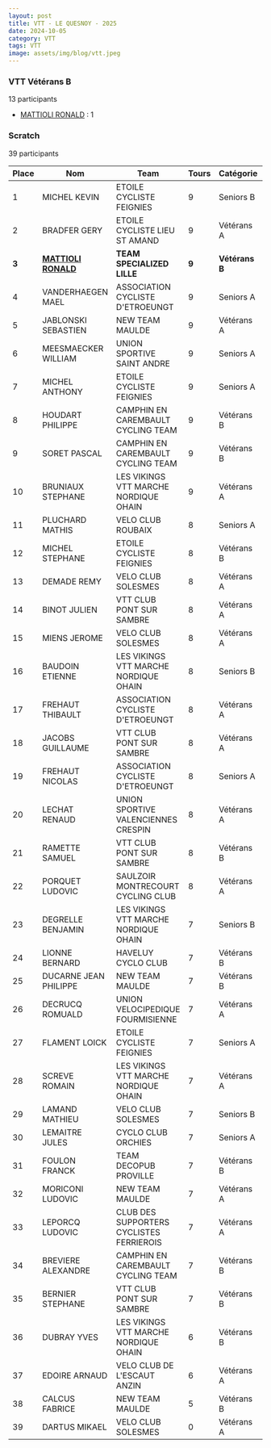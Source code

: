 ```yaml
---
layout: post
title: VTT - LE QUESNOY - 2025
date: 2024-10-05
category: VTT
tags: VTT
image: assets/img/blog/vtt.jpeg
---
```


### VTT Vétérans B
13 participants
- [MATTIOLI RONALD](https://teamspecializedlille.github.io/works/mattiolironald) : 1

### Scratch
39 participants

| Place | Nom | Team | Tours | Catégorie | Temps |
|---|---|---|---|---|---|
| 1 | MICHEL KEVIN | ETOILE CYCLISTE FEIGNIES | 9 | Seniors B | 0:51:11 | 
| 2 | BRADFER GERY | ETOILE CYCLISTE LIEU ST AMAND | 9 | Vétérans A | 0:51:20 | 
| **3** | **[MATTIOLI RONALD](https://teamspecializedlille.github.io/works/mattiolironald)** | **TEAM SPECIALIZED LILLE** | **9** | **Vétérans B** | **0:54:11** | 
| 4 | VANDERHAEGEN MAEL | ASSOCIATION CYCLISTE D'ETROEUNGT | 9 | Seniors A | 0:54:48 | 
| 5 | JABLONSKI SEBASTIEN | NEW TEAM MAULDE | 9 | Vétérans A | 0:54:55 | 
| 6 | MEESMAECKER WILLIAM | UNION SPORTIVE SAINT ANDRE | 9 | Seniors A | 0:55:24 | 
| 7 | MICHEL ANTHONY | ETOILE CYCLISTE FEIGNIES | 9 | Seniors A | 0:56:40 | 
| 8 | HOUDART PHILIPPE | CAMPHIN EN CAREMBAULT CYCLING TEAM | 9 | Vétérans B | 0:56:47 | 
| 9 | SORET PASCAL | CAMPHIN EN CAREMBAULT CYCLING TEAM | 9 | Vétérans B | 0:57:18 | 
| 10 | BRUNIAUX STEPHANE | LES VIKINGS VTT MARCHE NORDIQUE OHAIN | 9 | Vétérans A | 0:57:36 | 
| 11 | PLUCHARD MATHIS | VELO CLUB ROUBAIX | 8 | Seniors A | 0:51:13 | 
| 12 | MICHEL STEPHANE | ETOILE CYCLISTE FEIGNIES | 8 | Vétérans B | 0:51:33 | 
| 13 | DEMADE REMY | VELO CLUB SOLESMES | 8 | Vétérans A | 0:52:29 | 
| 14 | BINOT JULIEN | VTT  CLUB PONT SUR SAMBRE | 8 | Vétérans A | 0:53:1 | 
| 15 | MIENS JEROME | VELO CLUB SOLESMES | 8 | Vétérans A | 0:53:6 | 
| 16 | BAUDOIN ETIENNE | LES VIKINGS VTT MARCHE NORDIQUE OHAIN | 8 | Seniors B | 0:53:51 | 
| 17 | FREHAUT THIBAULT | ASSOCIATION CYCLISTE D'ETROEUNGT | 8 | Vétérans A | 0:55:31 | 
| 18 | JACOBS GUILLAUME | VTT  CLUB PONT SUR SAMBRE | 8 | Vétérans A | 0:56:12 | 
| 19 | FREHAUT NICOLAS | ASSOCIATION CYCLISTE D'ETROEUNGT | 8 | Seniors A | 0:56:23 | 
| 20 | LECHAT RENAUD | UNION SPORTIVE VALENCIENNES CRESPIN | 8 | Vétérans A | 0:57:2 | 
| 21 | RAMETTE SAMUEL | VTT  CLUB PONT SUR SAMBRE | 8 | Vétérans B | 0:57:47 | 
| 22 | PORQUET LUDOVIC | SAULZOIR MONTRECOURT CYCLING CLUB | 8 | Vétérans A | 0:58:13 | 
| 23 | DEGRELLE BENJAMIN | LES VIKINGS VTT MARCHE NORDIQUE OHAIN | 7 | Seniors B | 0:51:12 | 
| 24 | LIONNE BERNARD | HAVELUY CYCLO CLUB | 7 | Vétérans B | 0:51:13 | 
| 25 | DUCARNE JEAN PHILIPPE | NEW TEAM MAULDE | 7 | Vétérans B | 0:52:6 | 
| 26 | DECRUCQ ROMUALD | UNION VELOCIPEDIQUE FOURMISIENNE | 7 | Vétérans A | 0:53:19 | 
| 27 | FLAMENT LOICK | ETOILE CYCLISTE FEIGNIES | 7 | Seniors A | 0:53:21 | 
| 28 | SCREVE ROMAIN | LES VIKINGS VTT MARCHE NORDIQUE OHAIN | 7 | Vétérans A | 0:53:33 | 
| 29 | LAMAND MATHIEU | VELO CLUB SOLESMES | 7 | Seniors B | 0:54:54 | 
| 30 | LEMAITRE JULES | CYCLO CLUB ORCHIES | 7 | Seniors A | 0:55:40 | 
| 31 | FOULON FRANCK | TEAM DECOPUB PROVILLE | 7 | Vétérans B | 0:55:44 | 
| 32 | MORICONI LUDOVIC | NEW TEAM MAULDE | 7 | Vétérans A | 0:56:0 | 
| 33 | LEPORCQ LUDOVIC | CLUB DES SUPPORTERS CYCLISTES FERRIEROIS | 7 | Vétérans A | 0:56:3 | 
| 34 | BREVIERE ALEXANDRE | CAMPHIN EN CAREMBAULT CYCLING TEAM | 7 | Vétérans B | 0:57:17 | 
| 35 | BERNIER STEPHANE | VTT  CLUB PONT SUR SAMBRE | 7 | Vétérans B | 0:58:9 | 
| 36 | DUBRAY YVES | LES VIKINGS VTT MARCHE NORDIQUE OHAIN | 6 | Vétérans B | 0:52:26 | 
| 37 | EDOIRE ARNAUD | VELO CLUB DE L'ESCAUT ANZIN | 6 | Vétérans A | 0:58:4 | 
| 38 | CALCUS FABRICE | NEW TEAM MAULDE | 5 | Vétérans B | 0:55:45 | 
| 39 | DARTUS MIKAEL | VELO CLUB SOLESMES | 0 | Vétérans A | 0:38:53 | 
